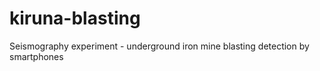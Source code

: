 # kiruna-blasting
Seismography experiment - underground iron mine blasting detection by smartphones
